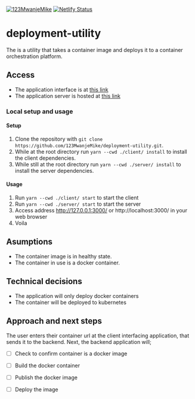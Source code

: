 [![123MwanjeMike](https://circleci.com/gh/123MwanjeMike/deployment-utility.svg?style=shield)](https://app.circleci.com/pipelines/github/123MwanjeMike/deployment-utility) 
[![Netlify Status](https://api.netlify.com/api/v1/badges/327795a5-819b-44ad-8c00-cd7eaf52584a/deploy-status)](https://app.netlify.com/sites/naughty-wozniak-83568f/deploys)

# deployment-utility
The is a utility that takes a container image and deploys it to a container orchestration platform.

## Access
- The application interface is at [this link](https://container-deployer.netlify.app/)
- The application server is hosted at [this link](https://container-deployer.herokuapp.com/)

### Local setup and usage
#### Setup
1. Clone the repository with 
  `git clone https://github.com/123MwanjeMike/deployment-utility.git`.
2. While at the root directory run `yarn --cwd ./client/ install` to install the client dependencies.
3. While still at the root directory run `yarn --cwd ./server/ install` to install the server dependencies.
#### Usage
1. Run `yarn --cwd ./client/ start` to start the client
2. Run `yarn --cwd ./server/ start` to start the server
3. Access address http://127.0.0.1:3000/ or http://localhost:3000/ in your web browser<br/>
4. Voila

## Asumptions
- The container image is in healthy state.
- The container in use is a docker container.

## Technical decisions
- The application will only deploy docker containers
- The container will be deployed to kubernetes

## Approach and next steps
The user enters their container url at the client interfacing application, that sends it to the backend.
Next, the backend application will;
- [ ] Check to confirm container is a docker image
- [ ] Build the docker container
- [ ] Publish the docker image
- [ ] Deploy the image
  
